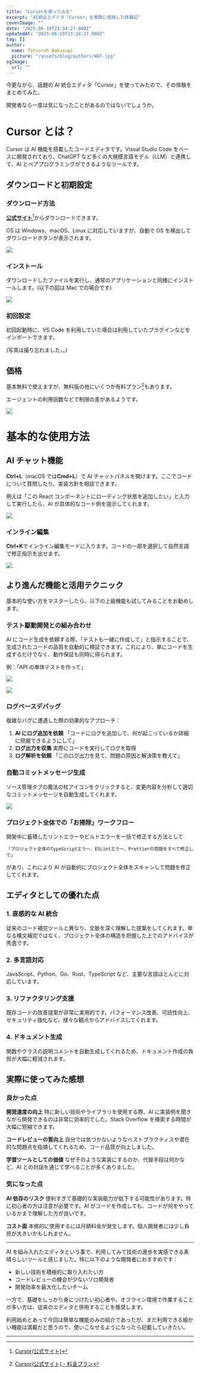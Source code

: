 ```yaml
---
title: "Cursorを使ってみる"
excerpt: "AI統合エディタ「Cursor」を実際に使用した体験記"
coverImage: ""
date: "2025-06-19T23:34:27.000Z"
updatedAt: "2025-06-19T23:34:27.000Z"
tag: []
author:
  name: Tatsuroh Wakasugi
  picture: "/assets/blog/authors/WAT.jpg"
ogImage:
  url: ""
---
```


今更ながら、話題の AI 統合エディタ「Cursor」を使ってみたので、その体験をまとめてみた。

開発者なら一度は気になったことがあるのではないでしょうか。

# Cursor とは？

Cursor は AI 機能を搭載したコードエディタです。Visual Studio Code をベースに開発されており、ChatGPT など多くの大規模言語モデル（LLM）と連携して、AI とペアプログラミングができるようなツールです。

## ダウンロードと初期設定

### ダウンロード方法

**[公式サイト](**[cursor.sh](https://cursor.sh/)**)**[^1]からダウンロードできます。

OS は Windows、macOS、Linux に対応していますが、自動で OS を検出してダウンロードボタンが表示されます。

![](/assets/posts/startCursor/download.png)

### インストール

ダウンロードしたファイルを実行し、通常のアプリケーションと同様にインストールします。(以下の図は Mac での場合です)

![](/assets/posts/startCursor/installMac.png)

### 初回設定

初回起動時に、VS Code を利用していた場合は利用していたプラグインなどをインポートできます。

(写真は撮り忘れました。。)

## 価格

基本無料で使えますが、無料版の他にいくつか有料プラン[^2]もあります。

エージェントの利用回数などで制限の差があるようです。

![](/assets/posts/startCursor/pricing.png)

# 基本的な使用方法

## AI チャット機能

**Ctrl+L**（macOS では**Cmd+L**）で AI チャットパネルを開けます。ここでコードについて質問したり、実装方針を相談できます。

例えば「この React コンポーネントにローディング状態を追加したい」と入力して実行したら、AI が具体的なコード例を提示してくれます。

![](/assets/posts/startCursor/cursorChat.png)

### インライン編集

**Ctrl+K**でインライン編集モードに入ります。コードの一部を選択して自然言語で修正指示を出せます。

![](/assets/posts/startCursor/inlineEditing.png)

## より進んだ機能と活用テクニック

基本的な使い方をマスターしたら、以下の上級機能も試してみることをお勧めします。

### テスト駆動開発との組み合わせ

AI にコード生成を依頼する際、「テストも一緒に作成して」と指示することで、生成されたコードの品質を自動的に検証できます。これにより、単にコードを生成するだけでなく、動作保証も同時に得られます。

例：「API の単体テストを作って」

![](/assets/posts/startCursor/tdd1.png)

![](/assets/posts/startCursor/tdd2.png)

### ログベースデバッグ

複雑なバグに遭遇した際の効果的なアプローチ：

1. **AI にログ追加を依頼**
   「コードにログを追加して、何が起こっているか詳細に把握できるようにして」
2. **ログ出力を収集**
   実際にコードを実行してログを取得
3. **ログ解析を依頼**
   「このログ出力を見て、問題の原因と解決策を教えて」

### 自動コミットメッセージ生成

ソース管理タブの魔法の杖アイコンをクリックすると、変更内容を分析して適切なコミットメッセージを自動生成してくれます。

![](/assets/posts/startCursor/autoCommitMessage.png)

### プロジェクト全体での「お掃除」ワークフロー

開発中に蓄積したリントエラーやビルドエラーを一括で修正する方法として

```plaintext
「プロジェクト全体のTypeScriptエラー、ESLintエラー、Prettierの問題をすべて修正して」
```

があり、これにより AI が自動的にプロジェクト全体をスキャンして問題を修正してくれます。

## エディタとしての優れた点

### 1. 直感的な AI 統合

従来のコード補完ツールと異なり、文脈を深く理解した提案をしてくれます。単なる構文補完ではなく、プロジェクト全体の構造を把握した上でのアドバイスが秀逸です。

### 2. 多言語対応

JavaScript、Python、Go、Rust、TypeScript など、主要な言語ほとんどに対応しています。

### 3. リファクタリング支援

既存コードの改善提案が非常に実用的です。パフォーマンス改善、可読性向上、セキュリティ強化など、様々な観点からアドバイスしてくれます。

### 4. ドキュメント生成

関数やクラスの説明コメントを自動生成してくれるため、ドキュメント作成の負担が大幅に軽減されます。

## 実際に使ってみた感想

### 良かった点

**開発速度の向上**
特に新しい技術やライブラリを使用する際、AI に実装例を聞きながら開発できるのは非常に効率的でした。Stack Overflow を検索する時間が大幅に短縮できます。

**コードレビューの質向上**
自分では気づかないようなベストプラクティスや潜在的な問題点を指摘してくれるため、コード品質が向上しました。

**学習ツールとしての価値**
なぜそのような実装にするのか、代替手段は何かなど、AI との対話を通じて学べることが多くありました。

### 気になった点

**AI 依存のリスク**
便利すぎて基礎的な実装能力が低下する可能性があります。特に初心者の方は注意が必要です。AI がコードを作成しても、コードが何をやっているかまで理解した方が良いです。

**コスト面**
本格的に使用するには月額料金が発生します。個人開発者には少し負担が大きいかもしれません。

---

AI を組み入れたエディタという事で、利用してみて技術の進歩を実感できる素晴らしいツールと感じました。特に以下のような開発者におすすめです：

- 新しい技術を積極的に取り入れたい方
- コードレビューの機会が少ないソロ開発者
- 開発効率を最大化したいチーム

一方で、基礎をしっかり身につけたい初心者や、オフライン環境で作業することが多い方は、従来のエディタと併用することを推奨します。

利用始めとあって今回は簡単な機能のみの紹介であったが、まだ利用できる細かい機能は満載だと思うので、使いこなせるようになったら記載していきたい。

---

[^1]: [Cursor(公式サイト)](https://cursor.sh/)
[^2]: [Cursor(公式サイト) - 料金プラン](https://www.cursor.com/ja/pricing)
